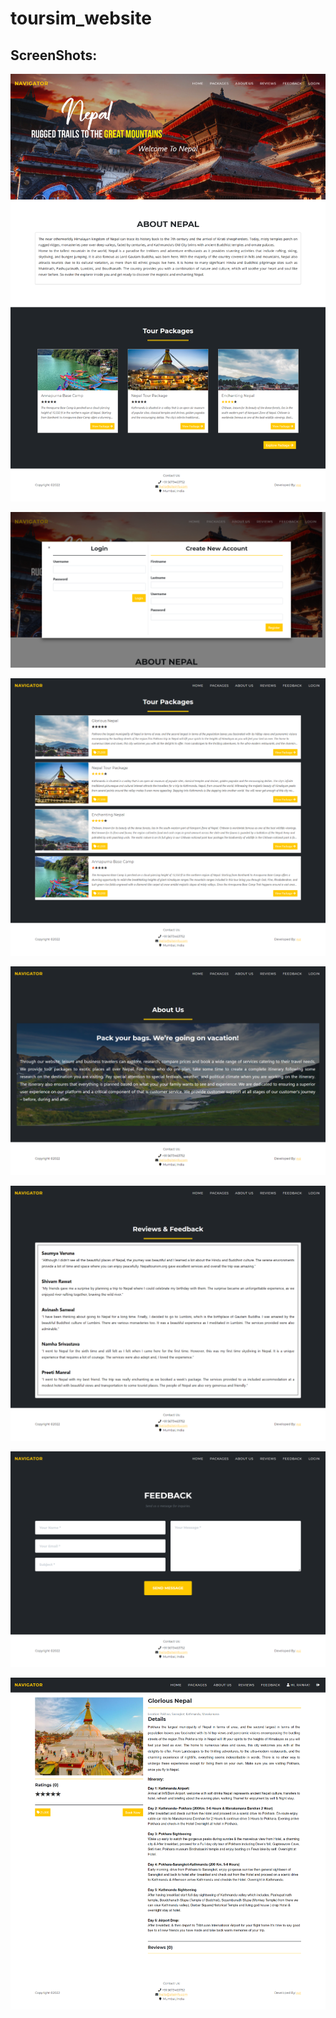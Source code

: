 # toursim_website

## ScreenShots:
![](https://github.com/RanakJaiswar/toursim_website/blob/main/img/screenshot-localhost-2022.04.05-19_30_00.png)

![](https://github.com/RanakJaiswar/toursim_website/blob/main/img/screenshot-localhost-2022.04.05-19_30_33.png)

![](https://github.com/RanakJaiswar/toursim_website/blob/main/img/screenshot-localhost-2022.04.05-19_30_53.png)

![](https://github.com/RanakJaiswar/toursim_website/blob/main/img/screenshot-localhost-2022.04.05-19_31_10.png)

![](https://github.com/RanakJaiswar/toursim_website/blob/main/img/screenshot-localhost-2022.04.05-19_31_31.png)

![](https://github.com/RanakJaiswar/toursim_website/blob/main/img/screenshot-localhost-2022.04.05-19_32_01.png)

![](https://github.com/RanakJaiswar/toursim_website/blob/main/img/screenshot-localhost-2022.04.05-19_33_06.png)
